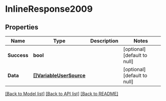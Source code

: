 # InlineResponse2009

## Properties
Name | Type | Description | Notes
------------ | ------------- | ------------- | -------------
**Success** | **bool** |  | [optional] [default to null]
**Data** | [**[]VariableUserSource**](VariableUserSource.md) |  | [optional] [default to null]

[[Back to Model list]](../README.md#documentation-for-models) [[Back to API list]](../README.md#documentation-for-api-endpoints) [[Back to README]](../README.md)


